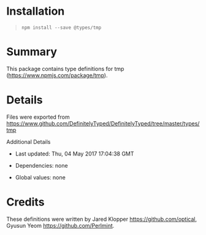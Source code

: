 # Installation
> `npm install --save @types/tmp`

# Summary
This package contains type definitions for tmp (https://www.npmjs.com/package/tmp).

# Details
Files were exported from https://www.github.com/DefinitelyTyped/DefinitelyTyped/tree/master/types/tmp

Additional Details
 * Last updated: Thu, 04 May 2017 17:04:38 GMT
 * Dependencies: none
 * Global values: none

# Credits
These definitions were written by Jared Klopper <https://github.com/optical>, Gyusun Yeom <https://github.com/Perlmint>.
